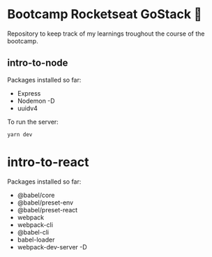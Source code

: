 # Bootcamp Rocketseat GoStack 🚀
Repository to keep track of my learnings troughout the course of the bootcamp.

## intro-to-node

Packages installed so far:
- Express
- Nodemon -D
- uuidv4

To run the server:
```
yarn dev
```

# intro-to-react

Packages installed so far:
- @babel/core
- @babel/preset-env
- @babel/preset-react
- webpack
- webpack-cli
- @babel-cli
- babel-loader
- webpack-dev-server -D

